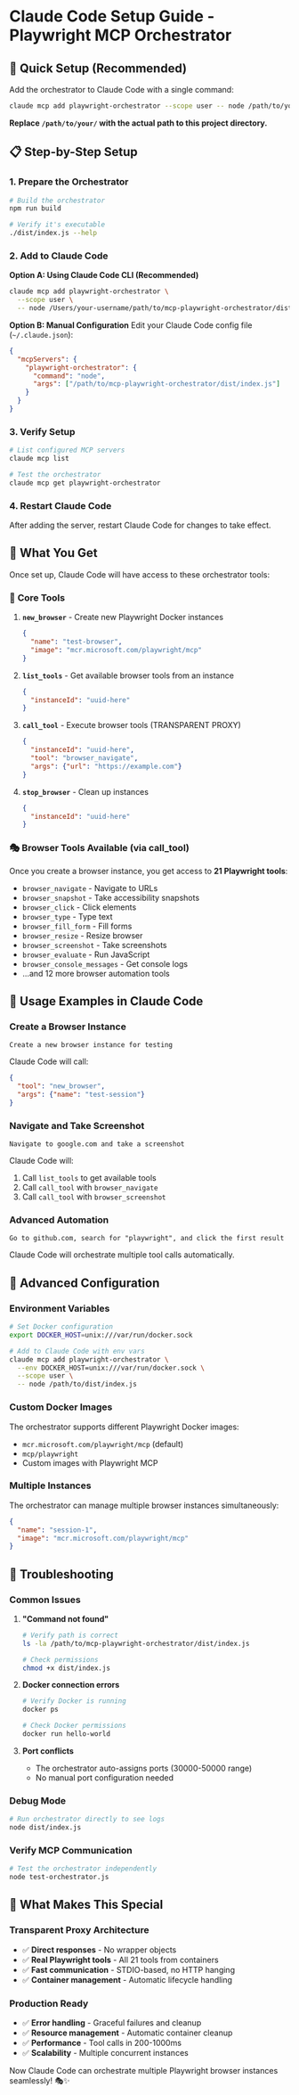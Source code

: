 # Claude Code Setup Guide - Playwright MCP Orchestrator

## 🚀 Quick Setup (Recommended)

Add the orchestrator to Claude Code with a single command:

```bash
claude mcp add playwright-orchestrator --scope user -- node /path/to/your/mcp-playwright-orchestrator/dist/index.js
```

**Replace `/path/to/your/` with the actual path to this project directory.**

## 📋 Step-by-Step Setup

### 1. **Prepare the Orchestrator**

```bash
# Build the orchestrator
npm run build

# Verify it's executable
./dist/index.js --help
```

### 2. **Add to Claude Code**

**Option A: Using Claude Code CLI (Recommended)**
```bash
claude mcp add playwright-orchestrator \
  --scope user \
  -- node /Users/your-username/path/to/mcp-playwright-orchestrator/dist/index.js
```

**Option B: Manual Configuration**
Edit your Claude Code config file (`~/.claude.json`):

```json
{
  "mcpServers": {
    "playwright-orchestrator": {
      "command": "node",
      "args": ["/path/to/mcp-playwright-orchestrator/dist/index.js"]
    }
  }
}
```

### 3. **Verify Setup**

```bash
# List configured MCP servers
claude mcp list

# Test the orchestrator
claude mcp get playwright-orchestrator
```

### 4. **Restart Claude Code**

After adding the server, restart Claude Code for changes to take effect.

## 🎯 What You Get

Once set up, Claude Code will have access to these orchestrator tools:

### 🔧 **Core Tools**

1. **`new_browser`** - Create new Playwright Docker instances
   ```json
   {
     "name": "test-browser",
     "image": "mcr.microsoft.com/playwright/mcp"
   }
   ```

2. **`list_tools`** - Get available browser tools from an instance
   ```json
   {
     "instanceId": "uuid-here"
   }
   ```

3. **`call_tool`** - Execute browser tools (TRANSPARENT PROXY)
   ```json
   {
     "instanceId": "uuid-here",
     "tool": "browser_navigate",
     "args": {"url": "https://example.com"}
   }
   ```

4. **`stop_browser`** - Clean up instances
   ```json
   {
     "instanceId": "uuid-here"
   }
   ```

### 🎭 **Browser Tools Available** (via call_tool)

Once you create a browser instance, you get access to **21 Playwright tools**:

- `browser_navigate` - Navigate to URLs
- `browser_snapshot` - Take accessibility snapshots
- `browser_click` - Click elements
- `browser_type` - Type text
- `browser_fill_form` - Fill forms
- `browser_resize` - Resize browser
- `browser_screenshot` - Take screenshots
- `browser_evaluate` - Run JavaScript
- `browser_console_messages` - Get console logs
- ...and 12 more browser automation tools

## 💬 Usage Examples in Claude Code

### **Create a Browser Instance**
```
Create a new browser instance for testing
```

Claude Code will call:
```json
{
  "tool": "new_browser",
  "args": {"name": "test-session"}
}
```

### **Navigate and Take Screenshot**
```
Navigate to google.com and take a screenshot
```

Claude Code will:
1. Call `list_tools` to get available tools
2. Call `call_tool` with `browser_navigate`
3. Call `call_tool` with `browser_screenshot`

### **Advanced Automation**
```
Go to github.com, search for "playwright", and click the first result
```

Claude Code will orchestrate multiple tool calls automatically.

## 🔧 Advanced Configuration

### **Environment Variables**
```bash
# Set Docker configuration
export DOCKER_HOST=unix:///var/run/docker.sock

# Add to Claude Code with env vars
claude mcp add playwright-orchestrator \
  --env DOCKER_HOST=unix:///var/run/docker.sock \
  --scope user \
  -- node /path/to/dist/index.js
```

### **Custom Docker Images**
The orchestrator supports different Playwright Docker images:
- `mcr.microsoft.com/playwright/mcp` (default)
- `mcp/playwright`
- Custom images with Playwright MCP

### **Multiple Instances**
The orchestrator can manage multiple browser instances simultaneously:
```json
{
  "name": "session-1",
  "image": "mcr.microsoft.com/playwright/mcp"
}
```

## 🐛 Troubleshooting

### **Common Issues**

1. **"Command not found"**
   ```bash
   # Verify path is correct
   ls -la /path/to/mcp-playwright-orchestrator/dist/index.js

   # Check permissions
   chmod +x dist/index.js
   ```

2. **Docker connection errors**
   ```bash
   # Verify Docker is running
   docker ps

   # Check Docker permissions
   docker run hello-world
   ```

3. **Port conflicts**
   - The orchestrator auto-assigns ports (30000-50000 range)
   - No manual port configuration needed

### **Debug Mode**
```bash
# Run orchestrator directly to see logs
node dist/index.js
```

### **Verify MCP Communication**
```bash
# Test the orchestrator independently
node test-orchestrator.js
```

## 🎯 What Makes This Special

### **Transparent Proxy Architecture**
- ✅ **Direct responses** - No wrapper objects
- ✅ **Real Playwright tools** - All 21 tools from containers
- ✅ **Fast communication** - STDIO-based, no HTTP hanging
- ✅ **Container management** - Automatic lifecycle handling

### **Production Ready**
- ✅ **Error handling** - Graceful failures and cleanup
- ✅ **Resource management** - Automatic container cleanup
- ✅ **Performance** - Tool calls in 200-1000ms
- ✅ **Scalability** - Multiple concurrent instances

Now Claude Code can orchestrate multiple Playwright browser instances seamlessly! 🎭✨
